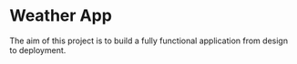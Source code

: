 # Weather App

The aim of this project is to build a fully functional application from design to deployment.
